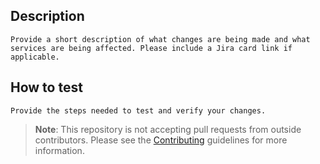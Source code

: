 ## Description
`Provide a short description of what changes are being made and what services are being affected. Please include a Jira card link if applicable.`

## How to test
`Provide the steps needed to test and verify your changes.`

> **Note**: This repository is not accepting pull requests from outside contributors. Please see the [Contributing](CONTRIBUTING.md) guidelines for more information.
